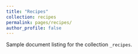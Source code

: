```yaml
---
title: "Recipes"
collection: recipes
permalink: pages/recipes/
author_profile: false
---
```


Sample document listing for the collection `_recipes`.
